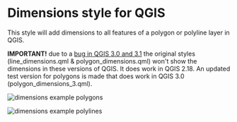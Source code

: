 # Dimensions style for QGIS

This style will add dimensions to all features of a polygon or polyline layer in QGIS.

**IMPORTANT!** due to a [bug in QGIS 3.0 and 3.1](https://issues.qgis.org/issues/18384) the original styles (line_dimensions.qml & polygon_dimensions.qml) won't show the dimensions in these versions of QGIS.  It does work in QGIS 2.18. An updated test version for polygons is made that does work in QGIS 3.0 (polygon_dimensions_3.qml).

![dimensions example polygons](https://github.com/mstuyts/qgis_styles/blob/master/collections/dimensions/preview/polygon_dimensions_preview.png?raw=true)

![dimensions example polylines](https://github.com/mstuyts/qgis_styles/raw/master/collections/dimensions/preview/line_dimensions_preview.png)
